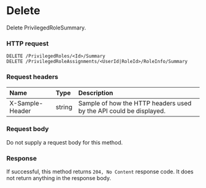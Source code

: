 # Delete

Delete PrivilegedRoleSummary.
### HTTP request
```http
DELETE /PrivilegedRoles/<Id>/Summary
DELETE /PrivilegedRoleAssignments/<UserId|RoleId>/RoleInfo/Summary

```
### Request headers
| Name       | Type | Description|
|:---------------|:--------|:----------|
| X-Sample-Header  | string  | Sample of how the HTTP headers used by the API could be displayed.|

### Request body
Do not supply a request body for this method.


### Response
If successful, this method returns `204, No Content` response code. It does not return anything in the response body.


<!-- uuid: 51da79ee-bc76-469e-a41b-54ff92380fc5
2015-10-09 18:12:09 UTC -->